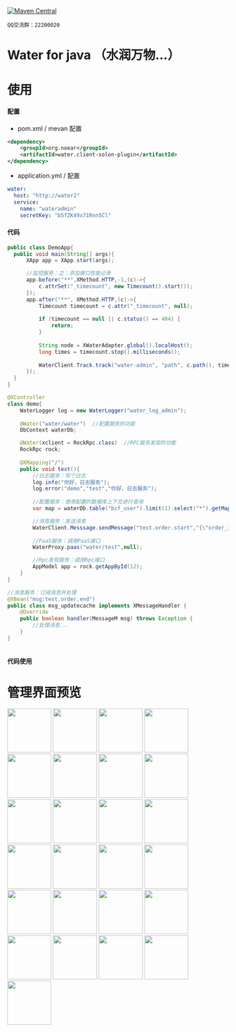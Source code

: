 [![Maven Central](https://img.shields.io/maven-central/v/org.noear/water.client.svg)](https://search.maven.org/search?q=g:org.noear%20AND%20water)

` QQ交流群：22200020 `

# Water for java （水润万物...）

# 使用

#### 配置
* pom.xml / mevan 配置
```xml
<dependency>
    <groupId>org.noear</groupId>
    <artifactId>water.client-solon-plugin</artifactId>
</dependency>
```

* application.yml / 配置
```yaml
water:
  host: "http://water2" 
  service:
    name: "wateradmin"
    secretKey: "b5fZK49x71Rnn5Cl"
```

#### 代码
```java
public class DemoApp{
  public void main(String[] args){
      XApp app = XApp.start(args);

      //监控服务：之：添加接口性能记录
      app.before("**",XMethod.HTTP,-1,(c)->{
          c.attrSet("_timecount", new Timecount().start());
      });
      app.after("**", XMethod.HTTP,(c)->{
          Timecount timecount = c.attr("_timecount", null);
  
          if (timecount == null || c.status() == 404) {
              return;
          }
  
          String node = XWaterAdapter.global().localHost();
          long times = timecount.stop().milliseconds();
  
          WaterClient.Track.track("water-admin", "path", c.path(), times, node);
      });
  }
}

@XController
class demo{
    WaterLogger log = new WaterLogger("water_log_admin");
    
    @Water("water/water")  //配置服务的功能
    DbContext waterDb;

    @Water(xclient = RockRpc.class)  //RPC服务发现的功能
    RockRpc rock;
   
    @XMapping("/")
    public void test(){
        //日志服务：写个日志
        log.info("你好，日志服务");
        log.error("demo","test","你好，日志服务");
        
        //配置服务：使用配置的数据库上下文进行查询
        var map = waterDb.table("bcf_user").limit(1).select("*").getMap();

        //消息服务：发送消息
        WaterClient.Messsage.sendMessage("test.order.start","{\"order_id\":1}");
    
        //PaaS服务：调用PaaS接口
        WaterProxy.paas("water/test",null);

        //Rpc发现服务：调用Rpc接口
        AppModel app = rock.getAppById(12);
    }
}

//消息服务：订阅消息并处理
@XBean("msg:test.order.end")
public class msg_updatecache implements XMessageHandler {
    @Override
    public boolean handler(MessageM msg) throws Exception {
        //处理消息...
    }
}



```

#### 代码使用

# 管理界面预览
<img src="https://gitee.com/noear/water/raw/master/preview/a0.jpg" width="100"/>
<img src="https://gitee.com/noear/water/raw/master/preview/a1.png" width="100"/>
<img src="https://gitee.com/noear/water/raw/master/preview/a2.png" width="100"/>
<img src="https://gitee.com/noear/water/raw/master/preview/a3.png" width="100"/>

<img src="https://gitee.com/noear/water/raw/master/preview/b1.png" width="100"/>

<img src="https://gitee.com/noear/water/raw/master/preview/c1.png" width="100"/>
<img src="https://gitee.com/noear/water/raw/master/preview/c2.png" width="100"/>
<img src="https://gitee.com/noear/water/raw/master/preview/c3.png" width="100"/>
<img src="https://gitee.com/noear/water/raw/master/preview/c4.png" width="100"/>
<img src="https://gitee.com/noear/water/raw/master/preview/c5.png" width="100"/>

<img src="https://gitee.com/noear/water/raw/master/preview/d2.png" width="100"/>
<img src="https://gitee.com/noear/water/raw/master/preview/d4.png" width="100"/>
<img src="https://gitee.com/noear/water/raw/master/preview/d5.png" width="100"/>
<img src="https://gitee.com/noear/water/raw/master/preview/d6.png" width="100"/>
<img src="https://gitee.com/noear/water/raw/master/preview/d7.png" width="100"/>
<img src="https://gitee.com/noear/water/raw/master/preview/d8.png" width="100"/>

<img src="https://gitee.com/noear/water/raw/master/preview/e1.png" width="100"/>
<img src="https://gitee.com/noear/water/raw/master/preview/e3.png" width="100"/>

<img src="https://gitee.com/noear/water/raw/master/preview/f1.png" width="100"/>
<img src="https://gitee.com/noear/water/raw/master/preview/f2.png" width="100"/>
<img src="https://gitee.com/noear/water/raw/master/preview/f5.png" width="100"/>

<img src="https://gitee.com/noear/water/raw/master/preview/h1.png" width="100"/>
<img src="https://gitee.com/noear/water/raw/master/preview/h2.png" width="100"/>
<img src="https://gitee.com/noear/water/raw/master/preview/h3.png" width="100"/>
<img src="https://gitee.com/noear/water/raw/master/preview/h4.png" width="100"/>